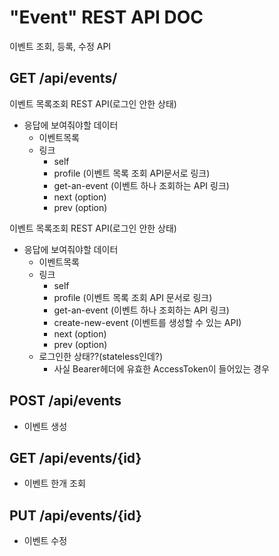 # "Event" REST API DOC
이벤트 조회, 등록, 수정 API

## GET /api/events/
이벤트 목록조회 REST API(로그인 안한 상태)
- 응답에 보여줘야할 데이터
    - 이벤트목록
    - 링크
        - self
        - profile (이벤트 목록 조회 API문서로 링크)
        - get-an-event (이벤트 하나 조회하는 API 링크)
        - next (option)
        - prev (option)
        
이벤트 목록조회 REST API(로그인 안한 상태)
- 응답에 보여줘야할 데이터
    - 이벤트목록
    - 링크
        - self
        - profile (이벤트 목록 조회 API 문서로 링크)
        - get-an-event (이벤트 하나 조회하는 API 링크)
        - create-new-event (이벤트를 생성할 수 있는 API)
        - next (option)
        - prev (option)
    - 로그인한 상태??(stateless인데?)
        - 사실 Bearer헤더에 유효한 AccessToken이 들어있는 경우

## POST /api/events
- 이벤트 생성

## GET /api/events/{id}
- 이벤트 한개 조회

## PUT /api/events/{id}
- 이벤트 수정
